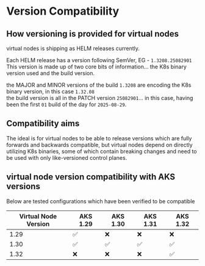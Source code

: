 # Version Compatibility

## How versioning is provided for virtual nodes
virtual nodes is shipping as HELM releases currently. 

Each HELM release has a version following SemVer, EG - `1.3208.25082901`  
This version is made up of two core bits of information... the K8s binary version used and the build version. 

the MAJOR and MINOR versions of the build `1.3208` are encoding the K8s binary version, in this case `1.32.08`  
the build version is all in the PATCH version `25082901`... in this case, having been the first `01` build of the day for `2025-08-29`.

## Compatibility aims
The ideal is for virtual nodes to be able to release versions which are fully forwards and backwards compatible, but virtual nodes depend on directly utilizing K8s binaries, some of which contain breaking changes and need to be used with only like-versioned control planes.

## virtual node version compatibility with AKS versions

Below are tested configurations which have been verified to be compatible

| Virtual Node Version | AKS 1.29 | AKS 1.30 | AKS 1.31 | AKS 1.32 |
|-----------------------|----------|----------|----------|----------|
| 1.29                 | ✅        | ❌        | ❌        | ❌        |
| 1.30                 | ✅        | ✅        | ✅        | ✅        |
| 1.32                 | ❌        | ❌        | ❌        | ✅        |
